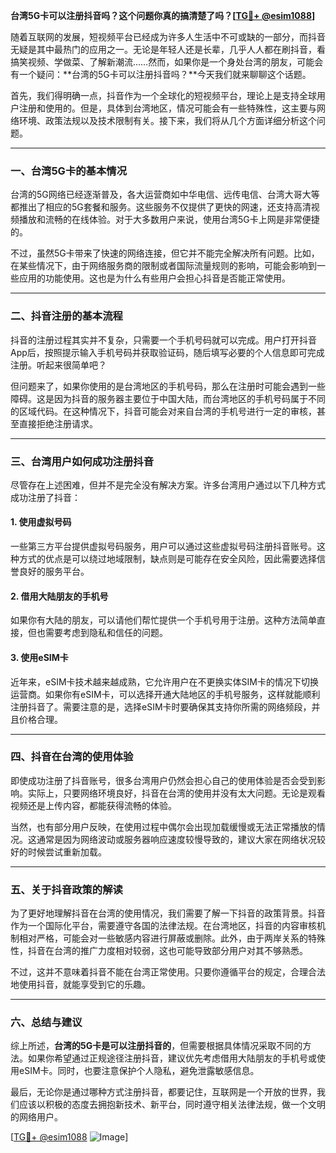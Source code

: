 **台湾5G卡可以注册抖音吗？这个问题你真的搞清楚了吗？[[TG💪+ @esim1088](https://t.me/s/esim1088)]**

随着互联网的发展，短视频平台已经成为许多人生活中不可或缺的一部分，而抖音无疑是其中最热门的应用之一。无论是年轻人还是长辈，几乎人人都在刷抖音，看搞笑视频、学做菜、了解新潮流……然而，如果你是一个身处台湾的朋友，可能会有一个疑问：**台湾的5G卡可以注册抖音吗？**今天我们就来聊聊这个话题。

首先，我们得明确一点，抖音作为一个全球化的短视频平台，理论上是支持全球用户注册和使用的。但是，具体到台湾地区，情况可能会有一些特殊性，这主要与网络环境、政策法规以及技术限制有关。接下来，我们将从几个方面详细分析这个问题。

---

### **一、台湾5G卡的基本情况**

台湾的5G网络已经逐渐普及，各大运营商如中华电信、远传电信、台湾大哥大等都推出了相应的5G套餐和服务。这些服务不仅提供了更快的网速，还支持高清视频播放和流畅的在线体验。对于大多数用户来说，使用台湾5G卡上网是非常便捷的。

不过，虽然5G卡带来了快速的网络连接，但它并不能完全解决所有问题。比如，在某些情况下，由于网络服务商的限制或者国际流量规则的影响，可能会影响到一些应用的功能使用。这也是为什么有些用户会担心抖音是否能正常使用。

---

### **二、抖音注册的基本流程**

抖音的注册过程其实并不复杂，只需要一个手机号码就可以完成。用户打开抖音App后，按照提示输入手机号码并获取验证码，随后填写必要的个人信息即可完成注册。听起来很简单吧？

但问题来了，如果你使用的是台湾地区的手机号码，那么在注册时可能会遇到一些障碍。这是因为抖音的服务器主要位于中国大陆，而台湾地区的手机号码属于不同的区域代码。在这种情况下，抖音可能会对来自台湾的手机号进行一定的审核，甚至直接拒绝注册请求。

---

### **三、台湾用户如何成功注册抖音**

尽管存在上述困难，但并不是完全没有解决方案。许多台湾用户通过以下几种方式成功注册了抖音：

#### **1. 使用虚拟号码**
一些第三方平台提供虚拟号码服务，用户可以通过这些虚拟号码注册抖音账号。这种方式的优点是可以绕过地域限制，缺点则是可能存在安全风险，因此需要选择信誉良好的服务平台。

#### **2. 借用大陆朋友的手机号**
如果你有大陆的朋友，可以请他们帮忙提供一个手机号用于注册。这种方法简单直接，但也需要考虑到隐私和信任的问题。

#### **3. 使用eSIM卡**
近年来，eSIM卡技术越来越成熟，它允许用户在不更换实体SIM卡的情况下切换运营商。如果你有eSIM卡，可以选择开通大陆地区的手机号服务，这样就能顺利注册抖音了。需要注意的是，选择eSIM卡时要确保其支持你所需的网络频段，并且价格合理。

---

### **四、抖音在台湾的使用体验**

即使成功注册了抖音账号，很多台湾用户仍然会担心自己的使用体验是否会受到影响。实际上，只要网络环境良好，抖音在台湾的使用并没有太大问题。无论是观看视频还是上传内容，都能获得流畅的体验。

当然，也有部分用户反映，在使用过程中偶尔会出现加载缓慢或无法正常播放的情况。这通常是因为网络波动或服务器响应速度较慢导致的，建议大家在网络状况较好的时候尝试重新加载。

---

### **五、关于抖音政策的解读**

为了更好地理解抖音在台湾的使用情况，我们需要了解一下抖音的政策背景。抖音作为一个国际化平台，需要遵守各国的法律法规。在台湾地区，抖音的内容审核机制相对严格，可能会对一些敏感内容进行屏蔽或删除。此外，由于两岸关系的特殊性，抖音在台湾的推广力度相对较弱，这也可能导致部分用户对其不够熟悉。

不过，这并不意味着抖音不能在台湾正常使用。只要你遵循平台的规定，合理合法地使用抖音，就能享受到它的乐趣。

---

### **六、总结与建议**

综上所述，**台湾的5G卡是可以注册抖音的**，但需要根据具体情况采取不同的方法。如果你希望通过正规途径注册抖音，建议优先考虑借用大陆朋友的手机号或使用eSIM卡。同时，也要注意保护个人隐私，避免泄露敏感信息。

最后，无论你是通过哪种方式注册抖音，都要记住，互联网是一个开放的世界，我们应该以积极的态度去拥抱新技术、新平台，同时遵守相关法律法规，做一个文明的网络用户。

[[TG💪+ @esim1088](https://t.me/s/esim1088) ![Image](https://i.postimg.cc/4NQfJmqS/Snipaste-2025-05-13-00-14-12.png)]